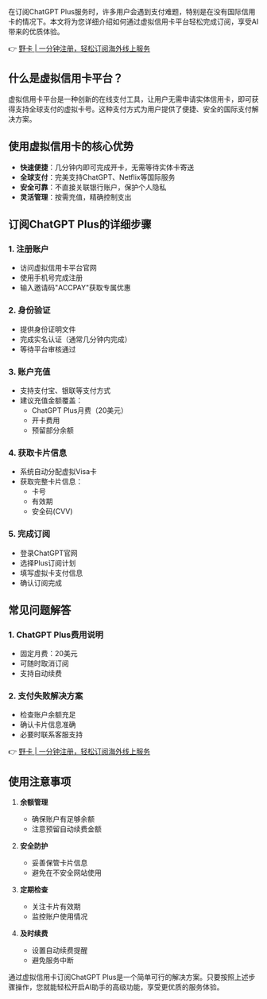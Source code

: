 在订阅ChatGPT Plus服务时，许多用户会遇到支付难题，特别是在没有国际信用卡的情况下。本文将为您详细介绍如何通过虚拟信用卡平台轻松完成订阅，享受AI带来的优质体验。

👉 [野卡 | 一分钟注册，轻松订阅海外线上服务](https://bit.ly/bewildcard)

## 什么是虚拟信用卡平台？

虚拟信用卡平台是一种创新的在线支付工具，让用户无需申请实体信用卡，即可获得支持全球支付的虚拟卡号。这种支付方式为用户提供了便捷、安全的国际支付解决方案。

## 使用虚拟信用卡的核心优势

- **快速便捷**：几分钟内即可完成开卡，无需等待实体卡寄送
- **全球支付**：完美支持ChatGPT、Netflix等国际服务
- **安全可靠**：不直接关联银行账户，保护个人隐私
- **灵活管理**：按需充值，精确控制支出

## 订阅ChatGPT Plus的详细步骤

### 1. 注册账户
- 访问虚拟信用卡平台官网
- 使用手机号完成注册
- 输入邀请码"ACCPAY"获取专属优惠

### 2. 身份验证
- 提供身份证明文件
- 完成实名认证（通常几分钟内完成）
- 等待平台审核通过

### 3. 账户充值
- 支持支付宝、银联等支付方式
- 建议充值金额覆盖：
  - ChatGPT Plus月费（20美元）
  - 开卡费用
  - 预留部分余额

### 4. 获取卡片信息
- 系统自动分配虚拟Visa卡
- 获取完整卡片信息：
  - 卡号
  - 有效期
  - 安全码(CVV)

### 5. 完成订阅
- 登录ChatGPT官网
- 选择Plus订阅计划
- 填写虚拟卡支付信息
- 确认订阅完成

## 常见问题解答

### 1. ChatGPT Plus费用说明
- 固定月费：20美元
- 可随时取消订阅
- 支持自动续费

### 2. 支付失败解决方案
- 检查账户余额充足
- 确认卡片信息准确
- 必要时联系客服支持

👉 [野卡 | 一分钟注册，轻松订阅海外线上服务](https://bit.ly/bewildcard)

## 使用注意事项

1. **余额管理**
   - 确保账户有足够余额
   - 注意预留自动续费金额

2. **安全防护**
   - 妥善保管卡片信息
   - 避免在不安全网站使用

3. **定期检查**
   - 关注卡片有效期
   - 监控账户使用情况

4. **及时续费**
   - 设置自动续费提醒
   - 避免服务中断

通过虚拟信用卡订阅ChatGPT Plus是一个简单可行的解决方案。只要按照上述步骤操作，您就能轻松开启AI助手的高级功能，享受更优质的服务体验。